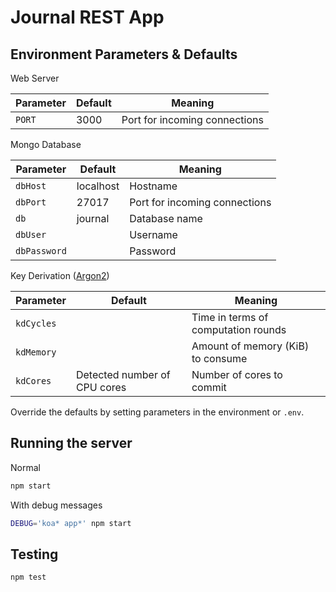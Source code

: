 # Journal REST App
## Environment Parameters & Defaults
Web Server

| Parameter | Default | Meaning |
| --- | --- | --- |
| `PORT` | 3000 | Port for incoming connections |

Mongo Database

| Parameter | Default | Meaning |
| --- | --- | --- |
| `dbHost` | localhost | Hostname |
| `dbPort` | 27017 | Port for incoming connections |
| `db` | journal | Database name |
| `dbUser` | | Username |
| `dbPassword` | | Password |

Key Derivation ([Argon2](//en.wikipedia.org/wiki/Argon2))

| Parameter | Default | Meaning |
| --- | --- | --- |
| `kdCycles` | | Time in terms of computation rounds |
| `kdMemory` | | Amount of memory (KiB) to consume |
| `kdCores` | Detected number of CPU cores | Number of cores to commit |

Override the defaults by setting parameters in the environment or `.env`.

## Running the server
Normal
```sh
npm start
```

With debug messages
```sh
DEBUG='koa* app*' npm start
```

## Testing
```sh
npm test
```
